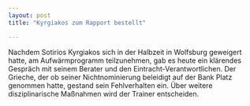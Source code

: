 ```yaml
---
layout: post
title: "Kyrgiakos zum Rapport bestellt"

---
```


Nachdem Sotirios Kyrgiakos sich in der Halbzeit in Wolfsburg geweigert hatte, am Aufwärmprogramm teilzunehmen, gab es heute ein klärendes Gespräch mit seinem Berater und den Eintracht-Verantwortlichen. Der Grieche, der ob seiner Nichtnominierung beleidigt auf der Bank Platz genommen hatte, gestand sein Fehlverhalten ein. Über weitere disziplinarische Maßnahmen wird der Trainer entscheiden.


